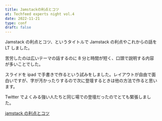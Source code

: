 ```yaml
---
title: Jamstackの利点とコツ
at: Techfeed experts night vol.4
date: 2022-11-21
type: conf
draft: false
---
```


Jamstack の利点とコツ、というタイトルで Jamstack の利点やこれからの話を LT しました。

苦労したのは広いテーマの話するのに 8 分と時間が短く、口頭で説明する内容が多いことでした。

スライドを ipad で手書きで作るという試みをしました。レイアウトが自由で面白いですが、字が汚かったりするので次に登壇するときは他の方法で作ると思います。

Twitter でよくみる強い人たちと同じ場での登壇だったのでとても緊張しました。

[jamstack の利点とコツ](https://techfeed.io/events/techfeed-experts-night-4#1_18330ed7b2030b)
